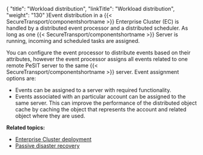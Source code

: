 {
    "title": "Workload distribution",
    "linkTitle": "Workload distribution",
    "weight": "130"
}Event distribution in a {{< SecureTransport/componentshortname  >}} Enterprise Cluster (EC) is handled by a distributed event processor and a distributed scheduler. As long as one {{< SecureTransport/componentshortname  >}} Server is running, incoming and scheduled tasks are assigned.

You can configure the event processor to distribute events based on their attributes, however the event processor assigns all events related to one remote PeSIT server to the same {{< SecureTransport/componentshortname  >}} server. Event assignment options are:

-   Events can be assigned to a server with required functionality.
-   Events associated with an particular account can be assigned to the same server. This can improve the performance of the distributed object cache by caching the object that represents the account and related object where they are used.

**Related topics:**

-   <a href="../c_st_large_enterprise_cluster_deployment" class="MCXref xref">Enterprise Cluster deployment</a>
-   <a href="../c_st_passive_disaster_recovery" class="MCXref xref">Passive disaster recovery</a>
